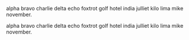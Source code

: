 <!--lint enable maximum-line-length-->

alpha bravo charlie delta echo foxtrot golf hotel india julliet kilo lima mike november.

<!--lint enable maximum-line-length-->

alpha bravo charlie delta echo foxtrot golf hotel india julliet kilo lima mike november.
